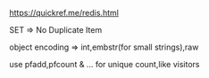 https://quickref.me/redis.html

SET => No Duplicate Item

object encoding => int,embstr(for small strings),raw

use pfadd,pfcount & ... for unique count,like visitors